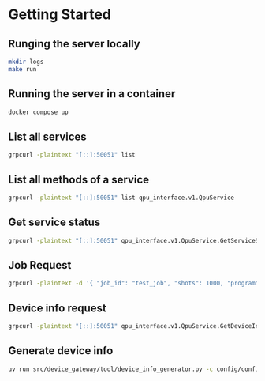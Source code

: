 # Getting Started

## Runging the server locally

```bash
mkdir logs
make run
```

## Running the server in a container

```bash
docker compose up
```

## List all services

```bash
grpcurl -plaintext "[::]:50051" list
```

## List all methods of a service

```bash
grpcurl -plaintext "[::]:50051" list qpu_interface.v1.QpuService
```

## Get service status

```bash
grpcurl -plaintext "[::]:50051" qpu_interface.v1.QpuService.GetServiceStatus
```

## Job Request

```bash
grpcurl -plaintext -d '{ "job_id": "test_job", "shots": 1000, "program": "OPENQASM 3;include \"stdgates.inc\";qubit[2] q;bit[2] c;rz(1.5707963267948932) q[0];sx q[0];rz(1.5707963267948966) q[0];cx q[0], q[1];c[0] = measure q[0];c[1] = measure q[1];" }' "[::]:50051" qpu_interface.v1.QpuService.CallJob
```

## Device info request

```bash
grpcurl -plaintext "[::]:50051" qpu_interface.v1.QpuService.GetDeviceInfo
```

## Generate device info

```bash
uv run src/device_gateway/tool/device_info_generator.py -c config/config.yaml
```
